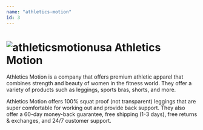 ```yaml
---
name: "athletics-motion"
id: 3
---
```


# ![athleticsmotionusa](/images/clients/athleticsmotionusa.avif) Athletics Motion

Athletics Motion is a company that offers premium athletic apparel that combines strength and beauty of women in the fitness world. They offer a variety of products such as leggings, sports bras, shorts, and more.

Athletics Motion offers 100% squat proof (not transparent) leggings that are super comfortable for working out and provide back support. They also offer a 60-day money-back guarantee, free shipping (1-3 days), free returns & exchanges, and 24/7 customer support.
